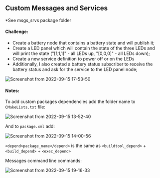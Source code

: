 ## Custom Messages and Services

*See msgs_srvs package folder

#### Challenge:

  - Create a battery node that contains a battery state and will publish it;
  - Create a LED panel which will contain the state of the three LEDs and will print the state ("[1,1,1]" - all LEDs up, "[0,0,0]" - all LEDs down);
  - Create a new service definition to power off or on the LEDs
  - Additionally, I also created a battery status subscriber to receive the battery status and ask for the service to the LED panel node;
  
  
![Screenshot from 2022-09-15 17-53-50](https://user-images.githubusercontent.com/74921179/190462866-5b8ed410-83a3-4a64-88cb-c4da359db9f5.png)


#### Notes:

To add custom packages dependencies add the folder name to `CMakeLists.txt` file:

![Screenshot from 2022-09-15 13-52-40](https://user-images.githubusercontent.com/74921179/190408553-0b625195-c16e-4c9e-93a3-1ff5250f5126.png)

And to `package.xml` add:

![Screenshot from 2022-09-15 14-00-56](https://user-images.githubusercontent.com/74921179/190410967-b5028a80-19d2-4f49-978d-37fad40d4e9d.png)

`<depend>package_name</depend>` is the same as `<buildtool_depend>` + `<build_depend>` + `<exec_depend>`

Messages command line commands:

![Screenshot from 2022-09-15 19-16-33](https://user-images.githubusercontent.com/74921179/190479783-49146535-bbb7-4fa4-b44e-883fe2bd469d.png)
